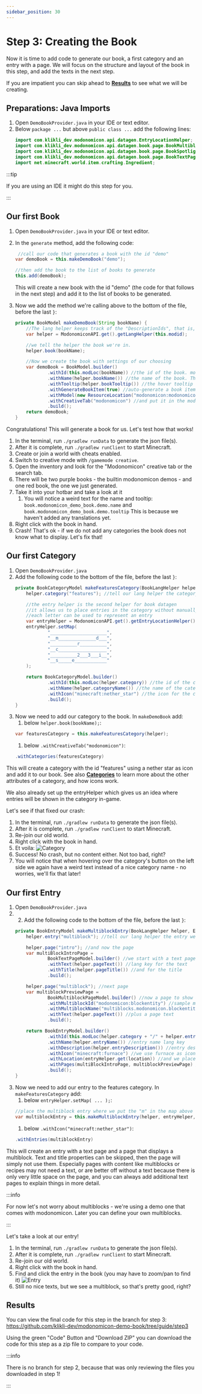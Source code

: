 ```yaml
---
sidebar_position: 30
---
```



# Step 3: Creating the Book

Now it is time to add code to generate our book, a first category and an entry with a page.
We will focus on the structure and layout of the book in this step, and add the texts in the next step.

If you are impatient you can skip ahead to **[Results](#results)** to see what we will be creating.

## Preparations: Java Imports

1. Open `DemoBookProvider.java` in your IDE or text editor.
2. Below `package ...` but above `public class ...` add the following lines:
   ```java 
   import com.klikli_dev.modonomicon.api.datagen.EntryLocationHelper;
   import com.klikli_dev.modonomicon.api.datagen.book.page.BookMultiblockPageModel;
   import com.klikli_dev.modonomicon.api.datagen.book.page.BookSpotlightPageModel;
   import com.klikli_dev.modonomicon.api.datagen.book.page.BookTextPageModel;
   import net.minecraft.world.item.crafting.Ingredient;
   ```


:::tip 

If you are using an IDE it might do this step for you.

::: 

## Our first Book

1. Open `DemoBookProvider.java` in your IDE or text editor.
2. In the `generate` method, add the following code:
    ```java
     //call our code that generates a book with the id "demo"
    var demoBook = this.makeDemoBook("demo");

    //then add the book to the list of books to generate    
    this.add(demoBook);
    ```

    This will create a new book with the id "demo" (the code for that follows in the next step) and add it to the list of books to be generated.

3. Now we add the method we're calling above to the bottom of the file, before the last `}`:
    ```java
    private BookModel makeDemoBook(String bookName) {
        //The lang helper keeps track of the "DescriptionIds", that is, the language keys for translations, for us
        var helper = ModonomiconAPI.get().getLangHelper(this.modid);

        //we tell the helper the book we're in.
        helper.book(bookName);

        //Now we create the book with settings of our choosing
        var demoBook = BookModel.builder()
                .withId(this.modLoc(bookName)) //the id of the book. modLoc() prepends the mod id.
                .withName(helper.bookName()) //the name of the book. The lang helper gives us the correct translation key.
                .withTooltip(helper.bookTooltip()) //the hover tooltip for the book. Again we get a translation key.
                .withGenerateBookItem(true) //auto-generate a book item for us.
                .withModel(new ResourceLocation("modonomicon:modonomicon_red")) //use the default red modonomicon icon for the book
                .withCreativeTab("modonomicon") //and put it in the modonomicon tab
                .build();
        return demoBook;
    }
    ```

Congratulations! This will generate a book for us. Let's test how that works!

1. In the terminal, run `./gradlew runData` to generate the json file(s).
2. After it is complete, run `./gradlew runClient` to start Minecraft.
3. Create or join a world with cheats enabled.
4. Switch to creative mode with `/gamemode creative`.
5. Open the inventory and look for the "Modonomicon" creative tab or the search tab.
6. There will be two purple books - the builtin modonomicon demos - and one red book, the one we just generated.
7. Take it into your hotbar and take a look at it
   1. You will notice a weird text for the name and tooltip: `book.modonomicon_demo_book.demo.name` and `book.modonomicon_demo_book.demo.tooltip` This is because we haven't added any translations yet.
8. Right click with the book in hand.
9. Crash! That's ok - if we do not add any categories the book does not know what to display. Let's fix that!

## Our first Category

1. Open `DemoBookProvider.java`
2. Add the following code to the bottom of the file, before the last `}`:
    ```java
    private BookCategoryModel makeFeaturesCategory(BookLangHelper helper) {
        helper.category("features"); //tell our lang helper the category we are in

        //the entry helper is the second helper for book datagen
        //it allows us to place entries in the category without manually defining the coordinates.
        //each letter can be used to represent an entry
        var entryHelper = ModonomiconAPI.get().getEntryLocationHelper();
        entryHelper.setMap(
                "_____________________",
                "__m______________d___",
                "__________r__________",
                "__c__________________",
                "__________2___3___i__",
                "__s_____e____________"
        );

        return BookCategoryModel.builder()
                .withId(this.modLoc(helper.category)) //the id of the category, as stored in the lang helper. modLoc() prepends the mod id.
                .withName(helper.categoryName()) //the name of the category. The lang helper gives us the correct translation key.
                .withIcon("minecraft:nether_star") //the icon for the category. In this case we simply use an existing item.
                .build();
    }
    ```
3. Now we need to add our category to the book. In `makeDemoBook` add:
   1. below `helper.book(bookName);`:
    ```java
    var featuresCategory = this.makeFeaturesCategory(helper);
    ```  
    1. below `.withCreativeTab("modonomicon")`:
    ```java 
    .withCategories(featuresCategory) 
    ```

This will create a category with the id "features" using a nether star as icon and add it to our book. See also **[Categories](../../basics/structure/categories.md#attributes)** to learn more about the other attributes of a category, and how icons work.    

We also already set up the entryHelper which gives us an idea where entries will be shown in the category in-game.


Let's see if that fixed our crash:

1. In the terminal, run `./gradlew runData` to generate the json file(s).
2. After it is complete, run `./gradlew runClient` to start Minecraft.
3. Re-join our old world.
4. Right click with the book in hand.
5. Et voila: 
   ![Category](/img/docs/getting-started/step3-create-category.png)
6. Success! No crash, but no content either. Not too bad, right?
7. You will notice that when hovering over the category's button on the left side we again have a weird text instead of a nice category name - no worries, we'll fix that later!

## Our first Entry

1. Open `DemoBookProvider.java`
2. 2. Add the following code to the bottom of the file, before the last `}`:
    ```java
    private BookEntryModel makeMultiblockEntry(BookLangHelper helper, EntryLocationHelper entryHelper, char location) {
        helper.entry("multiblock"); //tell our lang helper the entry we are in

        helper.page("intro"); //and now the page
        var multiBlockIntroPage =
                BookTextPageModel.builder() //we start with a text page
                .withText(helper.pageText()) //lang key for the text
                .withTitle(helper.pageTitle()) //and for the title
                .build();

        helper.page("multiblock"); //next page
        var multiblockPreviewPage =
                BookMultiblockPageModel.builder() //now a page to show a multiblock
                .withMultiblockId("modonomicon:blockentity") //sample multiblock from modonomicon
                .withMultiblockName("multiblocks.modonomicon.blockentity") //and the lang key for its name
                .withText(helper.pageText()) //plus a page text
                .build();

        return BookEntryModel.builder()
                .withId(this.modLoc(helper.category + "/" + helper.entry)) //make entry id from lang helper data
                .withName(helper.entryName()) //entry name lang key
                .withDescription(helper.entryDescription()) //entry description lang key
                .withIcon("minecraft:furnace") //we use furnace as icon
                .withLocation(entryHelper.get(location)) //and we place it at the location we defined earlier in the entry helper mapping
                .withPages(multiBlockIntroPage, multiblockPreviewPage) //finally we add our pages to the entry
                .build();
    }
    ```
3. Now we need to add our entry to the features category. In `makeFeaturesCategory` add:
   1. below `entryHelper.setMap( ... );`:
    ```java
    //place the multiblock entry where we put the "m" in the map above
    var multiblockEntry = this.makeMultiblockEntry(helper, entryHelper, 'm');
    ```  
    1. below `.withIcon("minecraft:nether_star")`:
    ```java 
    .withEntries(multiblockEntry)
    ```

This will create an entry with a text page and a page that displays a multiblock. 
Text and title properties can be skipped, then the page will simply not use them. Especially pages with content like multiblocks or recipes may not need a text, or are better off without a text because there is only very little space on the page, and you can always add additional text pages to explain things in more detail.

:::info

For now let's not worry about multiblocks - we're using a demo one that comes with modonomicon. Later you can define your own multiblocks.

<!-- Link to multiblock guide -->

:::

Let's take a look at our entry!

1. In the terminal, run `./gradlew runData` to generate the json file(s).
2. After it is complete, run `./gradlew runClient` to start Minecraft.
3. Re-join our old world.
4. Right click with the book in hand.
5. Find and click the entry in the book (you may have to zoom/pan to find it)
   ![Entry](/img/docs/getting-started/step3-create-entry.png)
6. Still no nice texts, but we see a multiblock, so that's pretty good, right?

## Results

You can view the final code for this step in the branch for step 3: https://github.com/klikli-dev/modonomicon-demo-book/tree/guide/step3 

Using the green "Code" Button and "Download ZIP" you can download the code for this step as a zip file to compare to your code.

:::info

There is no branch for step 2, because that was only reviewing the files you downloaded in step 1!

::: 